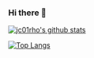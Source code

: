 ### Hi there 👋


  [![jc01rho's github stats](https://github-readme-stats.vercel.app/api?username=jc01rho&count_private=true&theme=monokai&show_icons=true)](https://github.com/anuraghazra/github-readme-stats)
  

[![Top Langs](https://github-readme-stats.vercel.app/api/top-langs/?username=jc01rho)](https://github.com/anuraghazra/github-readme-stats)

<!--
**jc01rho/jc01rho** is a ✨ _special_ ✨ repository because its `README.md` (this file) appears on your GitHub profile.

Here are some ideas to get you started:

- 🔭 I’m currently working on ...
- 🌱 I’m currently learning ...
- 👯 I’m looking to collaborate on ...
- 🤔 I’m looking for help with ...
- 💬 Ask me about ...
- 📫 How to reach me: ...
- 😄 Pronouns: ...
- ⚡ Fun fact: ...
-->
